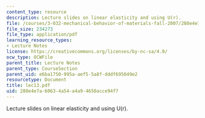 ```yaml
---
content_type: resource
description: Lecture slides on linear elasticity and using U(r).
file: /courses/3-032-mechanical-behavior-of-materials-fall-2007/280e4e7a60634a54a4a94650acce94f7_lec13.pdf
file_size: 234273
file_type: application/pdf
learning_resource_types:
- Lecture Notes
license: https://creativecommons.org/licenses/by-nc-sa/4.0/
ocw_type: OCWFile
parent_title: Lecture Notes
parent_type: CourseSection
parent_uid: e6ba1750-995a-aef5-5a8f-dddf695049e2
resourcetype: Document
title: lec13.pdf
uid: 280e4e7a-6063-4a54-a4a9-4650acce94f7
---
```

Lecture slides on linear elasticity and using U(r).